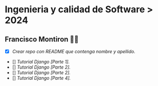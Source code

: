 # Ingenieria y calidad de Software > 2024

## Francisco Montiron :man_technologist:

- [x] _Crear repo con README que contenga nombre y apellido._
- [] _Tutorial Django [Parte 1]._
- [] _Tutorial Django [Parte 2]._
- [] _Tutorial Django [Parte 2]._
- [] _Tutorial Django [Parte 4]._
